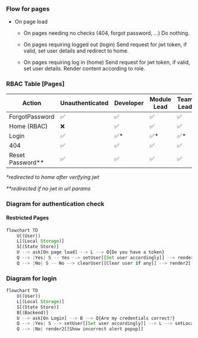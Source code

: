 ### Flow for pages

- On page load

  - On pages needing no checks (404, forgot password, ...)
    Do nothing.

  - On pages requiring logged out (login)
    Send request for jwt token, if valid, set user details and redirect to home.

  - On pages requiring log in (home)
    Send request for jwt token, if valid, set user details.
    Render content according to role.

### RBAC Table [Pages]

| Action             | Unauthenticated    | Developer            | Module Lead          | Team Lead            |
| ------------------ | ------------------ | -------------------- | -------------------- | -------------------- |
| ForgotPassword     | :white_check_mark: | :white_check_mark:   | :white_check_mark:   | :white_check_mark:   |
| Home (RBAC)        | :x:                | :white_check_mark:   | :white_check_mark:   | :white_check_mark:   |
| Login              | :white_check_mark: | :white_check_mark:\* | :white_check_mark:\* | :white_check_mark:\* |
| 404                | :white_check_mark: | :white_check_mark:   | :white_check_mark:   | :white_check_mark:   |
| Reset Password\*\* | :white_check_mark: | :white_check_mark:   | :white_check_mark:   | :white_check_mark:   |

_\*redirected to home after verifying jwt_

_\*\*redirected if no jwt in url params_

### Diagram for authentication check 
#### Restricted Pages

```mermaid.js
flowchart TD
    U((User))
    L[(Local Storage)]
    S[(State Store)]
    U --> ask[On page load] --> L --> Q{Do you have a token}
    Q --> |Yes| S -- Yes --> setUser[[Set user accordingly]] --> render1[[Render page with logged in privileges]]
    Q --> |No| S -- No --> clearUser[[Clear user if any]] --> render2[[Redirect to log in options]]
```

### Diagram for login

```mermaid.js
flowchart TD
    U((User))
    L[(Local Storage)]
    S[(State Store)]
    B[(Backend)]
    U --> ask[On Login] --> B --> Q{Are my credentials correct?}
    Q --> |Yes| S --> setUser[[Set user accordingly]] --> L --> setLocalStorage[[Set token]]
    Q --> |No| render2[[Show incorrect alert popup]]
```
